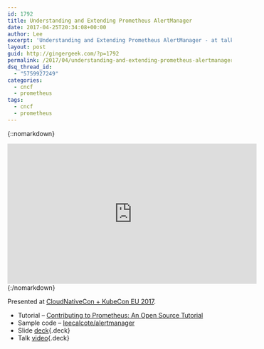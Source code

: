 ```yaml
---
id: 1792
title: Understanding and Extending Prometheus AlertManager
date: 2017-04-25T20:34:08+00:00
author: Lee
excerpt: 'Understanding and Extending Prometheus AlertManager - at talk presented at CloudNativeCon + KubeCon EU 2017.'
layout: post
guid: http://gingergeek.com/?p=1792
permalink: /2017/04/understanding-and-extending-prometheus-alertmanager/
dsq_thread_id:
  - "5759927249"
categories:
  - cncf
  - prometheus
tags:
  - cncf
  - prometheus
---
```

{::nomarkdown}
<iframe width="560" height="315" src="https://www.youtube.com/embed/jpb6fLQOgn4" frameborder="0" allowfullscreen></iframe>
{:/nomarkdown}

Presented at [CloudNativeCon + KubeCon EU 2017](https://cloudnativeeu2017.sched.com/event/9Td7?iframe=no).

  * Tutorial – [Contributing to Prometheus: An Open Source Tutorial](https://thenewstack.io/contributing-prometheus-history-alertmanager/)
  * Sample code – [leecalcote/alertmanager](https://github.com/leecalcote/alertmanager/)
  * Slide [deck](http://calcotestudios.com/kubecon-alertmanager){.deck}
  * Talk [video](https://youtu.be/jpb6fLQOgn4){.deck}
